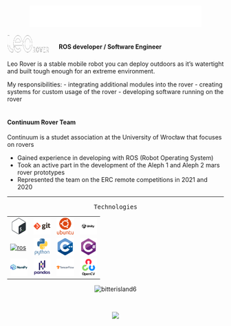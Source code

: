 <div align="center">
    <img src="./img/css_in_readme.svg" width="400" height="50" alt="css-in-readme">
</div>

<!-- ### Hi there 👋 -->
<div>
    <img style="float: left; margin-right: 20px; margin-bottom: 10px;"src="./img/LeoRover.png" width="100" height="50" float="right"/> 
    <p style="display: flex; align-items: center;">
        <h4>ROS developer / Software Engineer</h4>
    </p>
</div>
<p style="clear: both">Leo Rover is a stable mobile robot you can deploy outdoors as it’s watertight and built tough enough for an extreme environment.</P>
My responsibilities:
- integrating additional modules into the rover
- creating systems for custom usage of the rover
- developing software running on the rover
<br><br>

#### Continuum Rover Team
Continuum is a studet association at the University of Wrocław that focuses on rovers
* Gained experience in developing with ROS (Robot Operating System)
* Took an active part in the development of the Aleph 1 and Aleph 2 mars rover prototypes
* Represented the team on the ERC remote competitions in 2021 and 2020

---------------------------------------------------------------------------

<p align="center">
    <samp>
        Technologies
    </samp>
</p>

<table align="center" width="80%">
    <tr>
        <td>
            <a href="https://www.gnu.org/software/bash/" target="_blank" rel="noreferrer"> 
                <img src="https://raw.githubusercontent.com/devicons/devicon/master/icons/bash/bash-original.svg" alt="bash" width="40" height="40"/> 
            </a>
        </td>
        <td>
            <a href="https://git-scm.com/" target="_blank" rel="noreferrer"> 
                <img src="https://github.com/devicons/devicon/blob/master/icons/git/git-original-wordmark.svg" alt="git" width="40" height="40"/> 
            </a> 
        </td>
        <td>
            <a href="https://ubuntu.com/" target="_blank" rel="noreferrer"> 
                <img src="https://github.com/devicons/devicon/blob/master/icons/ubuntu/ubuntu-plain-wordmark.svg" alt="ubuntu" width="40" height="40"/> 
            </a>
        </td>
        <td>
            <a href="https://unity.com/" target="_blank" rel="noreferrer"> 
                <img src="https://github.com/devicons/devicon/blob/master/icons/unity/unity-original-wordmark.svg" alt="unity" width="40" height="40"/> 
            </a>
        </td>  
    </tr>
    <tr>
        <td>
            <a href="https://www.ros.org/https://www.ros.org/" target="_blank" rel="noreferrer"> 
                <img src="https://github.com/fkromer/awesome-ros2/blob/master/ros_logo.svg" alt="ros" width="40" height="40"/> 
            </a>
        </td>
        <td>
            <a href="https://www.python.org/" target="_blank" rel="noreferrer"> 
                <img src="https://github.com/devicons/devicon/blob/master/icons/python/python-original-wordmark.svg" alt="python" width="40" height="40"/> 
            </a>
        </td>
       <td>
            <a href="https://www.w3schools.com/cpp/" target="_blank" rel="noreferrer"> 
                <img src="https://raw.githubusercontent.com/devicons/devicon/master/icons/cplusplus/cplusplus-original.svg" alt="cplusplus" width="40" height="40"/> 
            </a>
        </td>
        <td>
            <a href="https://learn.microsoft.com/en-us/dotnet/csharp/" target="_blank" rel="noreferrer"> 
                <img src="https://github.com/devicons/devicon/blob/master/icons/csharp/csharp-original.svg" alt="csharp" width="40" height="40"/> 
            </a>
        </td>
    </tr>
    <tr>
        <td>
            <a href="https://numpy.org/" target="_blank" rel="noreferrer"> 
                <img src="https://github.com/devicons/devicon/blob/master/icons/numpy/numpy-original-wordmark.svg" alt="numpy" width="40" height="40"/>
            </a>
        </td>
        <td>
            <a href="https://pandas.pydata.org/" target="_blank" rel="noreferrer"> 
                <img src="https://github.com/devicons/devicon/blob/master/icons/pandas/pandas-original-wordmark.svg" alt="pandas" width="40" height="40"/> 
            </a>
        </td>
        <td>
            <a href="https://www.tensorflow.org/" target="_blank" rel="noreferrer"> 
                <img src="https://github.com/devicons/devicon/blob/master/icons/tensorflow/tensorflow-original-wordmark.svg" alt="tensorflow" width="40" height="40"/>
            </a>
        </td>
         <td>
            <a href="https://opencv.org/" target="_blank" rel="noreferrer"> 
                <img src="https://github.com/devicons/devicon/blob/master/icons/opencv/opencv-original-wordmark.svg" alt="opencv" width="40" height="40"/> 
            </a>
        </td>
    </tr>
</table>

<p align="center"><img src="https://github-readme-streak-stats.herokuapp.com/?user=bitterisland6&" alt="bitterisland6" /></p>
<br>
<p align="center">
  <a href="https://www.linkedin.com/" target="blank">
        <img src="https://img.shields.io/badge/-LinkedIn-5c5c5c?&logo=Linkedin&?logoColor=white&link=https://www.linkedin.com"/>
  </a>
</p>

<!--
**Bitterisland6/Bitterisland6** is a ✨ _special_ ✨ repository because its `README.md` (this file) appears on your GitHub profile.

Here are some ideas to get you started:

- 🔭 I’m currently working on ...
- 🌱 I’m currently learning ...
- 👯 I’m looking to collaborate on ...
- 🤔 I’m looking for help with ...
- 💬 Ask me about ...
- 📫 How to reach me: ...
- 😄 Pronouns: ...
- ⚡ Fun fact: ...
-->
